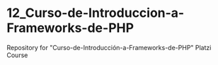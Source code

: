 # 12_Curso-de-Introduccion-a-Frameworks-de-PHP
Repository for "Curso-de-Introducción-a-Frameworks-de-PHP" Platzi Course
